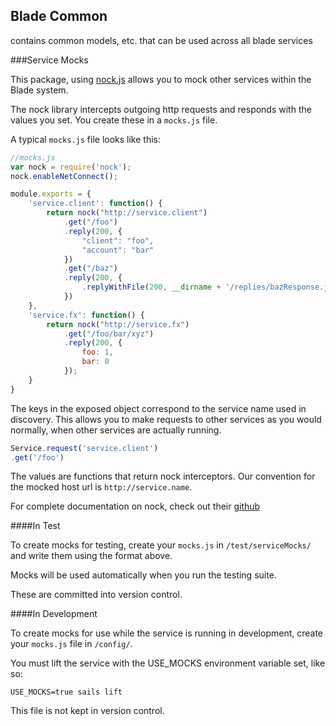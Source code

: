 Blade Common
-------------

contains common models, etc. that can be used across all blade services

###Service Mocks

This package, using [nock.js](https://github.com/pgte/nock) allows you to mock other services within the Blade system.

The nock library intercepts outgoing http requests and responds with the values you set. You create these in a `mocks.js` file.

A typical `mocks.js` file looks like this:

```javascript
//mocks.js
var nock = require('nock');
nock.enableNetConnect();

module.exports = {
    'service.client': function() {
        return nock("http://service.client")
            .get("/foo")
            .reply(200, {
                "client": "foo",
                "account": "bar"
            })
            .get("/baz")
            .reply(200, {
                .replyWithFile(200, __dirname + '/replies/bazResponse.json')
            })
    },
    'service.fx': function() {
        return nock("http://service.fx")
            .get("/foo/bar/xyz")
            .reply(200, {
                foo: 1,
                bar: 0
            });
    }
}
```

The keys in the exposed object correspond to the service name used in discovery. This allows you to make requests to other services as you would normally, when other services are actually running.

```javascript
Service.request('service.client')
.get('/foo')
```

The values are functions that return nock interceptors. Our convention for the mocked host url is `http://service.name`.

For complete documentation on nock, check out their [github](https://github.com/pgte/nock)

####In Test

To create mocks for testing, create your `mocks.js` in `/test/serviceMocks/` and write them using the format above.

Mocks will be used automatically when you run the testing suite.

These are committed into version control.

####In Development

To create mocks for use while the service is running in development, create your `mocks.js` file in `/config/`.

You must lift the service with the USE_MOCKS environment variable set, like so:

`USE_MOCKS=true sails lift`

This file is not kept in version control.
